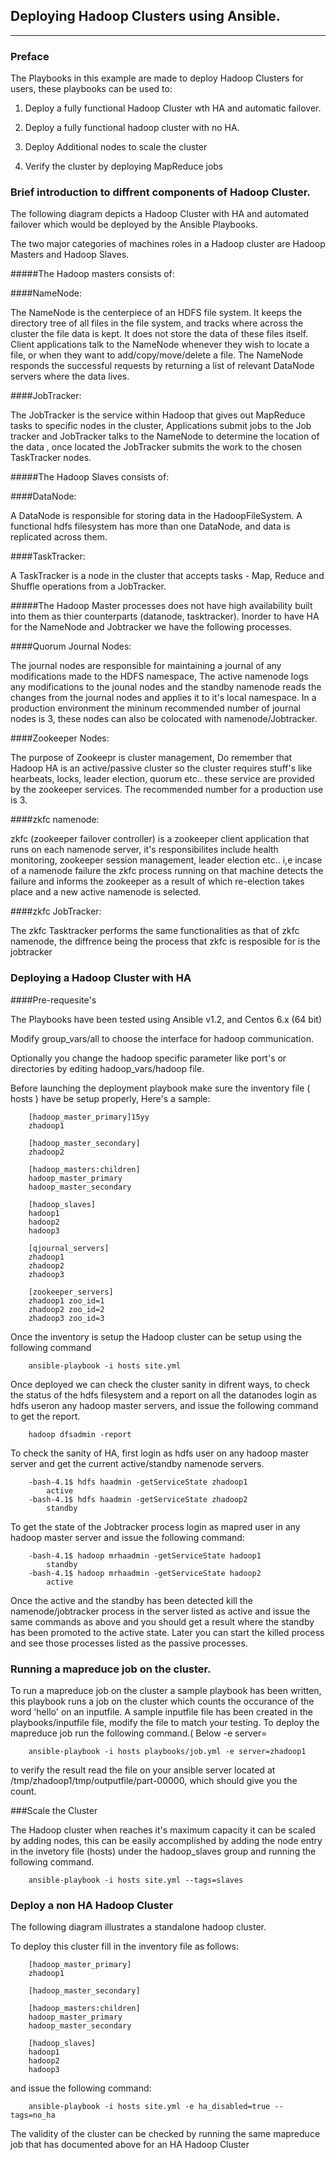 ## Deploying Hadoop Clusters using Ansible.
-------------------------------------------------- 

### Preface

The Playbooks in this example are  made to deploy Hadoop Clusters for users, these playbooks can be used to:

1) Deploy a fully functional Hadoop Cluster wth HA and automatic failover.

2) Deploy a fully functional hadoop cluster with no HA.

3)  Deploy Additional nodes to scale the cluster

4) Verify the cluster by deploying MapReduce jobs

### Brief introduction to diffrent components of Hadoop Cluster.

The following diagram depicts a Hadoop Cluster with HA and automated failover which would be deployed by the Ansible Playbooks.


The two major categories of machines roles in a Hadoop cluster are Hadoop Masters and Hadoop Slaves.

#####The Hadoop masters consists of:
    
####NameNode:      

The NameNode is the centerpiece of an HDFS file system. It keeps the directory tree of all files in the file system, and tracks where across the cluster the file data is kept. It does not store the data of these files itself. Client applications talk to the NameNode whenever they wish to locate a file, or when they want to add/copy/move/delete a file. The NameNode responds the successful requests by returning a list of relevant DataNode servers where the data lives.

####JobTracker:

The JobTracker is the service within Hadoop that gives out MapReduce tasks to specific nodes in the cluster, Applications submit jobs to the Job tracker and JobTracker talks to the NameNode to determine the location of the data , once located the JobTracker submits the work to the chosen TaskTracker nodes.

#####The Hadoop Slaves consists of:

####DataNode:  

A DataNode is responsible for storing data in the HadoopFileSystem. A functional hdfs filesystem has more than one DataNode, and data is replicated across them.

####TaskTracker:  

A TaskTracker is a node in the cluster that accepts tasks - Map, Reduce and Shuffle operations from a JobTracker.


#####The Hadoop Master processes does not have high availability built into them as thier counterparts (datanode, tasktracker). Inorder to have HA for the NameNode and Jobtracker we have the following processes.

####Quorum Journal Nodes:    

The journal nodes are responsible for maintaining a journal of any modifications made to the HDFS namespace, The active namenode logs any modifications to the jounal nodes and the standby namenode reads the changes from the journal nodes and applies it to it's local namespace. In a production environment the mininum recommended number of journal nodes is 3, these nodes can also be colocated with namenode/Jobtracker.

####Zookeeper Nodes:    

The purpose of Zookeepr is cluster management, Do remember that Hadoop HA is an active/passive cluster so the cluster requires stuff's like hearbeats, locks, leader election, quorum etc.. these service are provided by the zookeeper services. The recommended number for a production use is 3.

####zkfc namenode: 

zkfc (zookeeper failover controller) is a zookeeper client application that runs on each namenode server, it's responsibilites include health monitoring, zookeeper session management, leader election etc.. i,e incase of a namenode failure the zkfc process running on that machine detects the failure and informs the zookeeper as a result of which re-election takes place and a new active namenode is selected.

####zkfc JobTracker: 

The zkfc Tasktracker performs the same functionalities as that of zkfc namenode, the diffrence being the process that zkfc is resposible for is the jobtracker 


### Deploying a Hadoop Cluster with HA

####Pre-requesite's

The Playbooks have been tested using Ansible v1.2, and Centos 6.x (64 bit)

Modify group_vars/all to choose the interface for hadoop communication.

Optionally you change the hadoop specific parameter like port's or directories by editing hadoop_vars/hadoop file.

Before launching the deployment playbook make sure the inventory file ( hosts ) have be setup properly, Here's a sample: 

		[hadoop_master_primary]15yy
		zhadoop1

		[hadoop_master_secondary]
		zhadoop2

		[hadoop_masters:children]
		hadoop_master_primary
		hadoop_master_secondary

		[hadoop_slaves]
		hadoop1
		hadoop2
		hadoop3

		[qjournal_servers]
		zhadoop1
		zhadoop2
		zhadoop3

		[zookeeper_servers]
		zhadoop1 zoo_id=1
		zhadoop2 zoo_id=2
		zhadoop3 zoo_id=3 

Once the inventory is setup the Hadoop cluster can be setup using the following command

		ansible-playbook -i hosts site.yml

Once deployed we can check the cluster sanity in difrent ways, to check the status of the hdfs filesystem and a report on all the datanodes login as hdfs useron any hadoop master servers, and issue the following command to get the report.

		hadoop dfsadmin -report

To check the sanity of HA, first login as hdfs user on any hadoop master server and get the current active/standby namenode servers.

		-bash-4.1$ hdfs haadmin -getServiceState zhadoop1
			active
		-bash-4.1$ hdfs haadmin -getServiceState zhadoop2
			standby

To get the state of the Jobtracker process login as mapred user in any hadoop master server and issue the following command:

		-bash-4.1$ hadoop mrhaadmin -getServiceState hadoop1
			standby
		-bash-4.1$ hadoop mrhaadmin -getServiceState hadoop2
			active

Once the active and the standby has been detected kill the namenode/jobtracker process in the server listed as active and issue the same commands as above 
and you should get a result where the standby has been promoted to the active state. Later you can start the killed process and see those processes listed as the passive processes.

### Running a mapreduce job on the cluster.

To run a mapreduce job on the cluster a sample playbook has been written, this playbook runs a job on the cluster which counts the occurance of the word 'hello' on an inputfile. A sample inputfile file has been created in the playbooks/inputfile file, modify the file to match your testing.
To deploy the mapreduce job run the following command.( Below -e server=<any of your hadoop master server> 

		ansible-playbook -i hosts playbooks/job.yml -e server=zhadoop1

to verify the result read the file on your ansible server located at /tmp/zhadoop1/tmp/outputfile/part-00000, which should give you the count.

###Scale the Cluster

The Hadoop cluster when reaches it's maximum capacity it can be scaled by adding nodes, this can be easily accomplished by adding the node entry in the invetory file (hosts) under the hadoop_slaves group and running the following command.

		ansible-playbook -i hosts site.yml --tags=slaves

### Deploy a non HA Hadoop Cluster

The following diagram illustrates a standalone hadoop cluster.

To deploy this cluster fill in the inventory file as follows: 

		[hadoop_master_primary]
		zhadoop1

		[hadoop_master_secondary]

		[hadoop_masters:children]
		hadoop_master_primary
		hadoop_master_secondary

		[hadoop_slaves]
		hadoop1
		hadoop2
		hadoop3

and issue the following command:

		ansible-playbook -i hosts site.yml -e ha_disabled=true --tags=no_ha

The validity of the cluster can be checked by running the same mapreduce job that has documented above for an HA Hadoop Cluster

